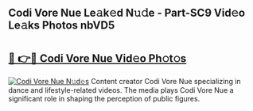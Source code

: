 ## Codi Vore Nue Le𝚊k𝚎d N𝚞𝚍e - Part-SC9 Vid𝚎o Le𝚊ks Photos nbVD5

# <h2><a href="http://fb5wde.evod.top/?m=Codi+Vore+Nue">🔗 👉🔴 Codi Vore Nue Vid𝚎o Ph𝚘t𝚘s</a></h2>

[![Codi Vore Nue N𝚞d𝚎s](https://i.imgur.com/8V9OHl7.gif)](http://fb5wde.evod.top/?m=Codi+Vore+Nue)
Content creator Codi Vore Nue specializing in dance and lifestyle-related videos. The media plays Codi Vore Nue a significant role in shaping the perception of public figures. 
